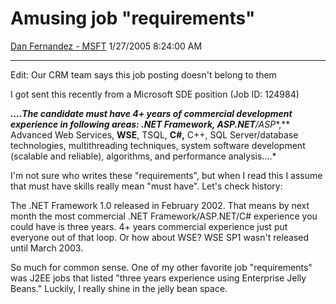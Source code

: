 <div id="page">

# Amusing job "requirements"

[Dan Fernandez -
MSFT](https://social.msdn.microsoft.com/profile/Dan%20Fernandez%20-%20MSFT)
1/27/2005 8:24:00 AM

-----

<div id="content">

Edit: Our CRM team says this job posting doesn't belong to them

I got sent this recently from a Microsoft SDE position (Job ID: 124984)

***....The candidate must have 4+ years of commercial development
experience in following areas: .NET Framework, ASP.NET**/ASP**,**
Advanced Web Services, **WSE**, TSQL, **C\#,** C++, SQL Server/database
technologies, multithreading techniques, system software development
(scalable and reliable), algorithms, and performance analysis....*

I'm not sure who writes these "requirements", but when I read this I
assume that must have skills really mean "<span class="underline">must
have</span>". Let's check history:

The .NET Framework 1.0 released in February 2002. That means by next
month the most commercial .NET Framework/ASP.NET/C\# experience you
could have is three years. 4+ years commercial experience just put
everyone out of that loop. Or how about WSE? WSE SP1 wasn't released
until March 2003.

So much for common sense. One of my other favorite job "requirements"
was J2EE jobs that listed "three years experience using Enterprise Jelly
Beans." Luckily, I really shine in the jelly bean space.

</div>

</div>
